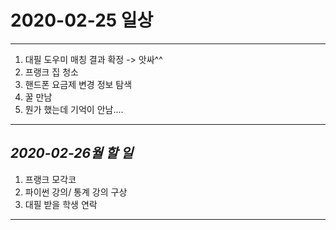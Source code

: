 # 2020-02-25 일상
-------------------------------
1. 대필 도우미 매칭 결과 확정 -> 앗싸^^
2. 프랭크 집 청소
3. 핸드폰 요금제 변경 정보 탐색
4. 꿀 만남
5. 뭔가 했는데 기억이 안남....
-----------------------------------
## *2020-02-26월 할 일*
1. 프랭크 모각코
4. 파이썬 강의/ 통계 강의 구상
5. 대필 받을 학생 연락
------------
